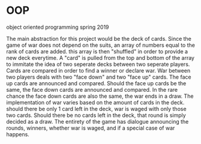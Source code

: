 # OOP
object oriented programming spring 2019

  The main abstraction for this project would be the deck of cards.  Since the game of war does not depend on the suits,
an array of numbers equal to the rank of cards are added. this array is then "shuffled" in order to provide a new deck 
everytime. A "card" is pulled from the top and bottom of the array to immitate the idea of two seperate decks between 
two seperate players. Cards are compared in order to find a winner or declare war.  War between two players deals with
two "face down" and two "face up" cards.  The face up cards are announced and compared.  Should the face up cards be 
the same, the face down cards are announced and compared.  In the rare chance the face down cards are also the same, 
the war ends in a draw. 
  The implementation of war varies based on the amount of cards in the deck. should there be only 1 card left in the deck,
war is waged with only those two cards.  Should there be no cards left in the deck, that round is simply decided as a draw.
The entirety of the game has dialogue announcing the rounds, winners, whether war is waged, and if a special case of war happens.
 
